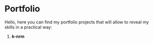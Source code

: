 # Portfolio
Hello, here you can find my portfolio projects that will allow to reveal my skills in a practical way:
1. **k-nrm**

